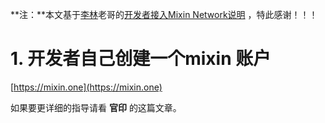 **注：**本文基于[李林](https://gist.github.com/myrual)老哥的[开发者接入Mixin Network说明](https://gist.github.com/myrual/64769acd3d09e9fd3ac37636d899f844) ，特此感谢！！！

# 1. 开发者自己创建一个mixin 账户

[https://mixin.one](https://mixin.one)

如果要更详细的指导请看 **官印** 的这篇文章。

